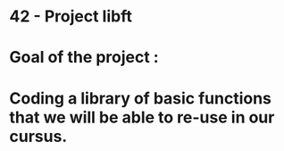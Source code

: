 # 42 - Project libft

# Goal of the project :
# Coding a library of basic functions that we will be able to re-use in our cursus.
